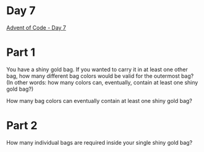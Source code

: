 # Day 7
[Advent of Code - Day 7](https://adventofcode.com/2020/day/7)

# Part 1
You have a shiny gold bag. If you wanted to carry it in at least one other bag, how many different bag colors would be valid for the outermost bag? (In other words: how many colors can, eventually, contain at least one shiny gold bag?)

How many bag colors can eventually contain at least one shiny gold bag?

# Part 2
How many individual bags are required inside your single shiny gold bag?
